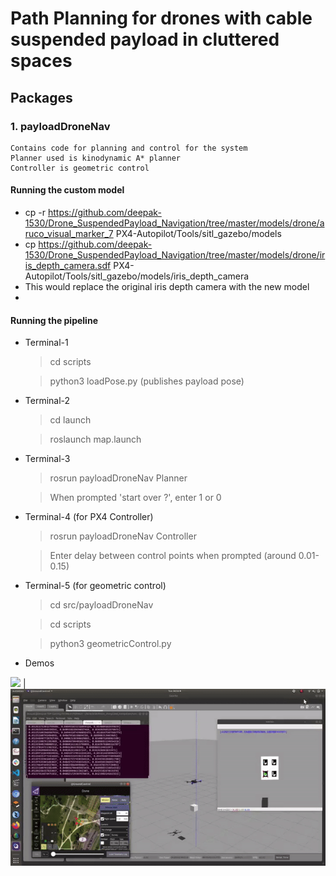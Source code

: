 # Path Planning for drones with cable suspended payload in cluttered spaces


## Packages

### 1. payloadDroneNav
    Contains code for planning and control for the system
    Planner used is kinodynamic A* planner 
    Controller is geometric control

#### Running the custom model
* cp -r https://github.com/deepak-1530/Drone_SuspendedPayload_Navigation/tree/master/models/drone/aruco_visual_marker_7 PX4-Autopilot/Tools/sitl_gazebo/models
* cp https://github.com/deepak-1530/Drone_SuspendedPayload_Navigation/tree/master/models/drone/iris_depth_camera.sdf PX4-Autopilot/Tools/sitl_gazebo/models/iris_depth_camera
* This would replace the original iris depth camera with the new model
* 
#### Running the pipeline
* Terminal-1
    > cd scripts

    > python3 loadPose.py (publishes payload pose)

* Terminal-2
    > cd launch
    
    > roslaunch map.launch 
* Terminal-3
    > rosrun payloadDroneNav Planner

    > When prompted 'start over ?', enter 1 or 0

* Terminal-4 (for PX4 Controller)
    > rosrun payloadDroneNav Controller

    > Enter delay between control points when prompted (around 0.01-0.15)


* Terminal-5 (for geometric control)
    > cd src/payloadDroneNav
    
    > cd scripts
    
    > python3 geometricControl.py

* Demos

![](payload_avoidance.gif) | ![](payload_state.gif)
